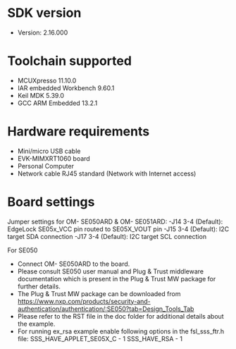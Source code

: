 
SDK version
===========
- Version: 2.16.000

Toolchain supported
===================
- MCUXpresso  11.10.0
- IAR embedded Workbench  9.60.1
- Keil MDK  5.39.0
- GCC ARM Embedded  13.2.1

Hardware requirements
=====================
- Mini/micro USB cable
- EVK-MIMXRT1060 board
- Personal Computer
- Network cable RJ45 standard (Network with Internet access)

Board settings
==============
Jumper settings for OM- SE050ARD & OM- SE051ARD:
    -J14 3-4 (Default): EdgeLock SE05x_VCC pin routed to SE05X_VOUT pin
    -J15 3-4 (Default): I2C target SDA connection
    -J17 3-4 (Default): I2C target SCL connection


For SE050
- Connect OM- SE050ARD to the board.
- Please consult SE050 user manual and Plug & Trust middleware documentation which is present in the
  Plug & Trust MW package for further details.
- The Plug & Trust MW package can be downloaded from
https://www.nxp.com/products/security-and-authentication/authentication/:SE050?tab=Design_Tools_Tab
- Please refer to the RST file in the doc folder for additional details about the example.
- For running ex_rsa example enable following options in the fsl_sss_ftr.h file:
  SSS_HAVE_APPLET_SE05X_C - 1
  SSS_HAVE_RSA - 1
